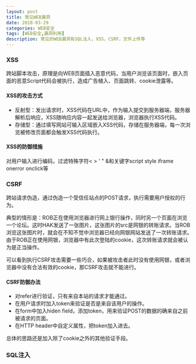 ```yaml
---
layout: post
title: 常见WEB漏洞
date: 2018-03-29
categories: WEB安全
tags: [WEB安全,漏洞利用]
description: 常见的WEB漏洞有SQL注入，XSS，CSRF，文件上传等
---
```


### XSS
跨站脚本攻击，原理是向WEB页面插入恶意代码，当用户浏览该页面时，嵌入页面的恶意Script代码会被执行，造成广告植入、页面跳转、cookie泄露等。

#### XSS的攻击方式
* 反射型：发出请求时，XSS代码在URL中，作为输入提交到服务器端，服务器解析后响应，XSS随响应内容一起发送给浏览器，浏览器执行XSS代码。
* 存储型：通过填写网站可输入区域嵌入XSS代码，存储在服务器端，每一次浏览被修改页面都会触发XSS代码执行。

#### XSS的防御措施
对用户输入进行编码，过滤特殊字符< > ' " &和关键字script style iframe onerror onclick等

### CSRF
跨站请求伪造，通过伪造一个受信任站点的POST请求，执行需要用户授权的行为。

典型的情形是：ROB正在使用浏览器进行网上银行操作，同时另一个页面在浏览一个论坛。这时HAK发送了一张图片，这张图片的src是网银的转账请求。当ROB浏览这张图片时，就会在不知不觉中浏览器已经向网银网站发送了一次转账请求。由于ROB正在使用网银，浏览器中有此次登陆的cookie，这次转账请求就会被认为是正当操作。

可以看到执行CSRF攻击需要一些巧合，如果被攻击者此时没有使用网银，或者浏览器中没有合法有效的cookie，那CSRF攻击就不能进行。

#### CSRF防御办法
* 对refer进行验证，只有来自本站的请求才能通过。
* 在用户请求时加入token来验证是否是来自该用户的操作。
* 在form中加入hiden field，添加token，用来验证POST的数据的确来自之前被请求的页面。
* 在HTTP header中自定义属性，把token加入进去。

总体的思路还是加入除了cookie之外的其他验证手段。

### SQL注入

